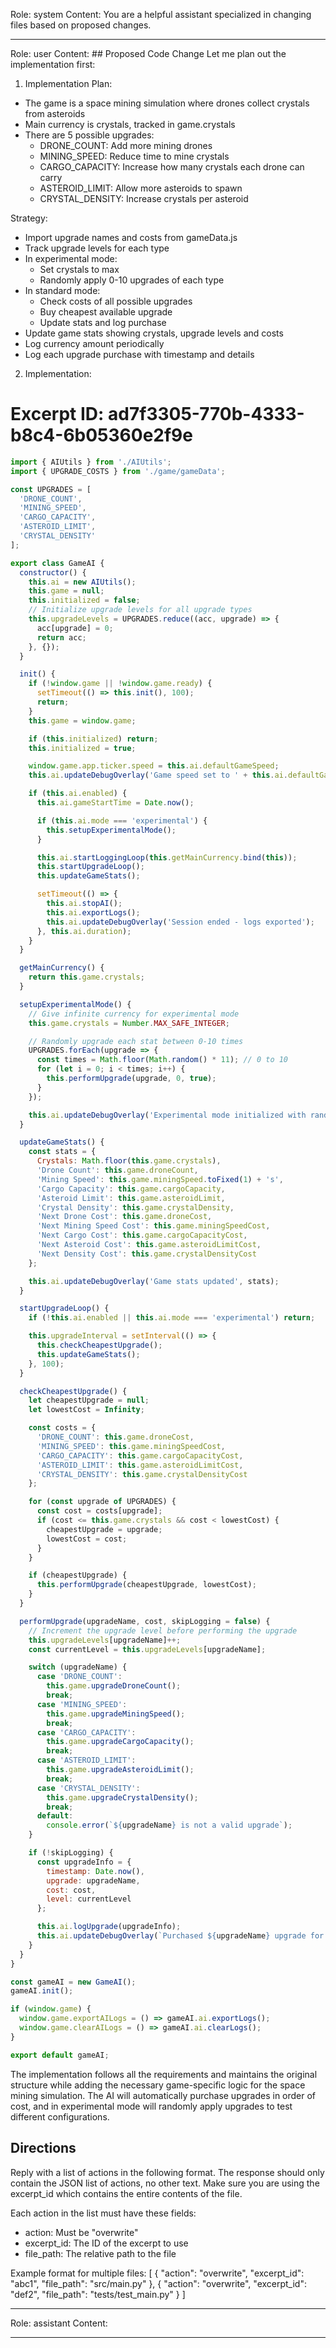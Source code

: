 Role: system
Content: You are a helpful assistant specialized in changing files based on proposed changes.
__________________
Role: user
Content: ## Proposed Code Change
Let me plan out the implementation first:

1. Implementation Plan:
- The game is a space mining simulation where drones collect crystals from asteroids
- Main currency is crystals, tracked in game.crystals
- There are 5 possible upgrades:
  * DRONE_COUNT: Add more mining drones
  * MINING_SPEED: Reduce time to mine crystals
  * CARGO_CAPACITY: Increase how many crystals each drone can carry
  * ASTEROID_LIMIT: Allow more asteroids to spawn
  * CRYSTAL_DENSITY: Increase crystals per asteroid

Strategy:
- Import upgrade names and costs from gameData.js
- Track upgrade levels for each type
- In experimental mode:
  * Set crystals to max
  * Randomly apply 0-10 upgrades of each type
- In standard mode:
  * Check costs of all possible upgrades
  * Buy cheapest available upgrade
  * Update stats and log purchase
- Update game stats showing crystals, upgrade levels and costs
- Log currency amount periodically
- Log each upgrade purchase with timestamp and details

2. Implementation:

# Excerpt ID: ad7f3305-770b-4333-b8c4-6b05360e2f9e
```javascript src/GameAI.js
import { AIUtils } from './AIUtils';
import { UPGRADE_COSTS } from './game/gameData';

const UPGRADES = [
  'DRONE_COUNT',
  'MINING_SPEED', 
  'CARGO_CAPACITY',
  'ASTEROID_LIMIT',
  'CRYSTAL_DENSITY'
];

export class GameAI {
  constructor() {
    this.ai = new AIUtils();
    this.game = null;
    this.initialized = false;
    // Initialize upgrade levels for all upgrade types
    this.upgradeLevels = UPGRADES.reduce((acc, upgrade) => {
      acc[upgrade] = 0;
      return acc;
    }, {});
  }

  init() {
    if (!window.game || !window.game.ready) {
      setTimeout(() => this.init(), 100);
      return;
    }
    this.game = window.game;

    if (this.initialized) return;
    this.initialized = true;

    window.game.app.ticker.speed = this.ai.defaultGameSpeed;
    this.ai.updateDebugOverlay('Game speed set to ' + this.ai.defaultGameSpeed + 'x');

    if (this.ai.enabled) {
      this.ai.gameStartTime = Date.now();

      if (this.ai.mode === 'experimental') {
        this.setupExperimentalMode();
      }

      this.ai.startLoggingLoop(this.getMainCurrency.bind(this));
      this.startUpgradeLoop();
      this.updateGameStats();

      setTimeout(() => {
        this.ai.stopAI();
        this.ai.exportLogs();
        this.ai.updateDebugOverlay('Session ended - logs exported');
      }, this.ai.duration);
    }
  }

  getMainCurrency() {
    return this.game.crystals;
  }

  setupExperimentalMode() {
    // Give infinite currency for experimental mode
    this.game.crystals = Number.MAX_SAFE_INTEGER;

    // Randomly upgrade each stat between 0-10 times
    UPGRADES.forEach(upgrade => {
      const times = Math.floor(Math.random() * 11); // 0 to 10
      for (let i = 0; i < times; i++) {
        this.performUpgrade(upgrade, 0, true);
      }
    });

    this.ai.updateDebugOverlay('Experimental mode initialized with random upgrades');
  }

  updateGameStats() {
    const stats = {
      Crystals: Math.floor(this.game.crystals),
      'Drone Count': this.game.droneCount,
      'Mining Speed': this.game.miningSpeed.toFixed(1) + 's',
      'Cargo Capacity': this.game.cargoCapacity,
      'Asteroid Limit': this.game.asteroidLimit,
      'Crystal Density': this.game.crystalDensity,
      'Next Drone Cost': this.game.droneCost,
      'Next Mining Speed Cost': this.game.miningSpeedCost,
      'Next Cargo Cost': this.game.cargoCapacityCost,
      'Next Asteroid Cost': this.game.asteroidLimitCost,
      'Next Density Cost': this.game.crystalDensityCost
    };

    this.ai.updateDebugOverlay('Game stats updated', stats);
  }

  startUpgradeLoop() {
    if (!this.ai.enabled || this.ai.mode === 'experimental') return;

    this.upgradeInterval = setInterval(() => {
      this.checkCheapestUpgrade();
      this.updateGameStats();
    }, 100);
  }

  checkCheapestUpgrade() {
    let cheapestUpgrade = null;
    let lowestCost = Infinity;

    const costs = {
      'DRONE_COUNT': this.game.droneCost,
      'MINING_SPEED': this.game.miningSpeedCost,
      'CARGO_CAPACITY': this.game.cargoCapacityCost,
      'ASTEROID_LIMIT': this.game.asteroidLimitCost,
      'CRYSTAL_DENSITY': this.game.crystalDensityCost
    };

    for (const upgrade of UPGRADES) {
      const cost = costs[upgrade];
      if (cost <= this.game.crystals && cost < lowestCost) {
        cheapestUpgrade = upgrade;
        lowestCost = cost;
      }
    }

    if (cheapestUpgrade) {
      this.performUpgrade(cheapestUpgrade, lowestCost);
    }
  }

  performUpgrade(upgradeName, cost, skipLogging = false) {
    // Increment the upgrade level before performing the upgrade
    this.upgradeLevels[upgradeName]++;
    const currentLevel = this.upgradeLevels[upgradeName];

    switch (upgradeName) {
      case 'DRONE_COUNT':
        this.game.upgradeDroneCount();
        break;
      case 'MINING_SPEED':
        this.game.upgradeMiningSpeed();
        break;
      case 'CARGO_CAPACITY':
        this.game.upgradeCargoCapacity();
        break;
      case 'ASTEROID_LIMIT':
        this.game.upgradeAsteroidLimit();
        break;
      case 'CRYSTAL_DENSITY':
        this.game.upgradeCrystalDensity();
        break;
      default:
        console.error(`${upgradeName} is not a valid upgrade`);
    }

    if (!skipLogging) {
      const upgradeInfo = {
        timestamp: Date.now(),
        upgrade: upgradeName,
        cost: cost,
        level: currentLevel
      };

      this.ai.logUpgrade(upgradeInfo);
      this.ai.updateDebugOverlay(`Purchased ${upgradeName} upgrade for ${cost} (Level ${currentLevel})`);
    }
  }
}

const gameAI = new GameAI();
gameAI.init();

if (window.game) {
  window.game.exportAILogs = () => gameAI.ai.exportLogs();
  window.game.clearAILogs = () => gameAI.ai.clearLogs();
}

export default gameAI;
```

The implementation follows all the requirements and maintains the original structure while adding the necessary game-specific logic for the space mining simulation. The AI will automatically purchase upgrades in order of cost, and in experimental mode will randomly apply upgrades to test different configurations.

## Directions
Reply with a list of actions in the following format. The response should only contain the JSON list of actions, no other text.
Make sure you are using the excerpt_id which contains the entire contents of the file.

Each action in the list must have these fields:
- action: Must be "overwrite"
- excerpt_id: The ID of the excerpt to use
- file_path: The relative path to the file

Example format for multiple files:
[
    {
        "action": "overwrite",
        "excerpt_id": "abc1",
        "file_path": "src/main.py"
    },
    {
        "action": "overwrite",
        "excerpt_id": "def2",
        "file_path": "tests/test_main.py"
    }
]
__________________
Role: assistant
Content: 
__________________
